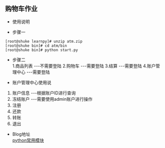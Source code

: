 ## 购物车作业

* 使用说明
  
* 步骤一  
```
[root@shuke learnpy]# unzip atm.zip
[root@shuke bin]# cd atm/bin
[root@shuke bin]# python start.py
```

* 步骤二  
1.商品列表       ---不需要登陆
2.购物车         ---需要登陆
3.结算          ---需要登陆
4.账户管理中心    ---需要登陆

* 账户管理中心使用说  
1. 账户信息     ---根据账户ID进行查询
2. 冻结账户     ---需要使用admin账户进行操作
3. 注册
4. 还款
5. 转账
6. 退出

* Blog地址  
[python常用模块](http://www.cnblogs.com/aslongas/p/6926000.html)

